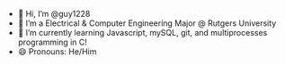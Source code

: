 - 👋 Hi, I’m @guy1228
- 👀 I’m a Electrical & Computer Engineering Major @ Rutgers University
- 🌱 I’m currently learning Javascript, mySQL, git, and multiprocesses programming in C!
- 😄 Pronouns: He/Him


<!---
guy1228/guy1228 is a ✨ special ✨ repository because its `README.md` (this file) appears on your GitHub profile.
You can click the Preview link to take a look at your changes.
--->
